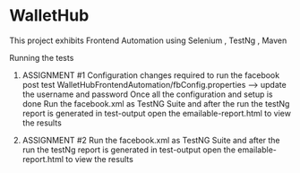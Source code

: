 # WalletHub


This project exhibits Frontend Automation using Selenium , TestNg , Maven





 Running the tests
1. ASSIGNMENT #1
Configuration changes required to run the facebook post test
 WalletHubFrontendAutomation/fbConfig.properties  -->  update the username and password
Once all the configuration and setup is done Run the facebook.xml as TestNG Suite and after the run the testNg 
report is generated in test-output open the emailable-report.html to view the results


2. ASSIGNMENT #2
Run the facebook.xml as TestNG Suite and after the run the testNg 
report is generated in test-output open the emailable-report.html to view the results



